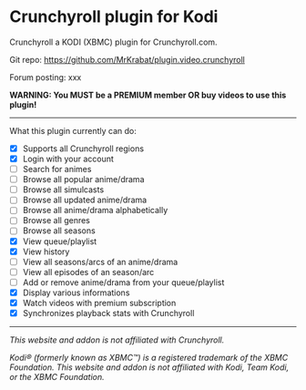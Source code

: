 # Crunchyroll plugin for Kodi

Crunchyroll a KODI (XBMC) plugin for Crunchyroll.com.

Git repo: https://github.com/MrKrabat/plugin.video.crunchyroll

Forum posting: xxx

**WARNING: You MUST be a PREMIUM member OR buy videos to use this plugin!**
***

What this plugin currently can do:
- [x] Supports all Crunchyroll regions
- [x] Login with your account
- [ ] Search for animes
- [ ] Browse all popular anime/drama
- [ ] Browse all simulcasts
- [ ] Browse all updated anime/drama
- [ ] Browse all anime/drama alphabetically
- [ ] Browse all genres
- [ ] Browse all seasons
- [x] View queue/playlist
- [x] View history
- [ ] View all seasons/arcs of an anime/drama
- [ ] View all episodes of an season/arc
- [ ] Add or remove anime/drama from your queue/playlist
- [x] Display various informations
- [x] Watch videos with premium subscription
- [x] Synchronizes playback stats with Crunchyroll
***

_This website and addon is not affiliated with Crunchyroll._

_Kodi® (formerly known as XBMC™) is a registered trademark of the XBMC Foundation.
This website and addon is not affiliated with Kodi, Team Kodi, or the XBMC Foundation._